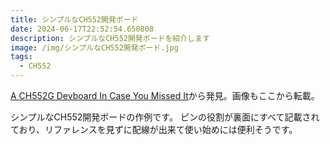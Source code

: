 ```yaml
---
title: シンプルなCH552開発ボード
date: 2024-06-17T22:52:54.650808
description: シンプルなCH552開発ボードを紹介します
image: /img/シンプルなCH552開発ボード.jpg
tags:
  - CH552
---
```

[A CH552G Devboard In Case You Missed It](https://hackaday.com/2024/04/29/a-ch552g-devboard-in-case-you-missed-it/)から発見。画像もここから転載。

シンプルなCH552開発ボードの作例です。
ピンの役割が裏面にすべて記載されており、リファレンスを見ずに配線が出来て使い始めには便利そうです。



